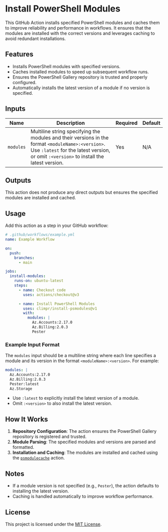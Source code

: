 # Install PowerShell Modules

This GitHub Action installs specified PowerShell modules and caches them to improve reliability and performance in workflows. It ensures that the modules are installed with the correct versions and leverages caching to avoid redundant installations.

## Features

- Installs PowerShell modules with specified versions.
- Caches installed modules to speed up subsequent workflow runs.
- Ensures the PowerShell Gallery repository is trusted and properly configured.
- Automatically installs the latest version of a module if no version is specified.

## Inputs

| Name      | Description                                                                 | Required | Default |
|-----------|-----------------------------------------------------------------------------|----------|---------|
| `modules` | Multiline string specifying the modules and their versions in the format `<moduleName>:<version>`. Use `:latest` for the latest version, or omit `:<version>` to install the latest version. | Yes      | N/A     |

## Outputs

This action does not produce any direct outputs but ensures the specified modules are installed and cached.

## Usage

Add this action as a step in your GitHub workflow:

```yaml
# .github/workflows/example.yml
name: Example Workflow

on:
  push:
    branches:
      - main

jobs:
  install-modules:
    runs-on: ubuntu-latest
    steps:
      - name: Checkout code
        uses: actions/checkout@v3

      - name: Install PowerShell Modules
        uses: climpr/install-psmodules@v1
        with:
          modules: |
            Az.Accounts:2.17.0
            Az.Billing:2.0.3
            Pester
```

### Example Input Format

The `modules` input should be a multiline string where each line specifies a module and its version in the format `<moduleName>:<version>`. For example:

```yaml
modules: |
  Az.Accounts:2.17.0
  Az.Billing:2.0.3
  Pester:latest
  Az.Storage
```

- Use `:latest` to explicitly install the latest version of a module.
- Omit `:<version>` to also install the latest version.

## How It Works

1. **Repository Configuration**: The action ensures the PowerShell Gallery repository is registered and trusted.
2. **Module Parsing**: The specified modules and versions are parsed and formatted.
3. **Installation and Caching**: The modules are installed and cached using the [`psmodulecache`](https://github.com/potatoqualitee/psmodulecache) action.

## Notes

- If a module version is not specified (e.g., `Pester`), the action defaults to installing the latest version.
- Caching is handled automatically to improve workflow performance.

## License

This project is licensed under the [MIT License](LICENSE).

